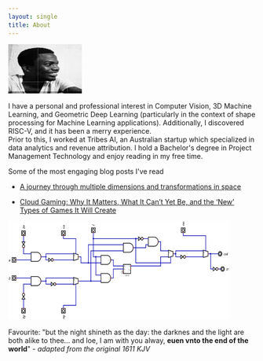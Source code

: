 ```yaml
---
layout: single
title: About
---
```


<img src="/me.jpeg" alt="My picture" width="150" height="100" />

I have a personal and professional interest in Computer Vision, 3D Machine Learning, and Geometric Deep Learning (particularly in the context of shape processing for Machine Learning applications). Additionally, I discovered RISC-V, and it has been a merry experience. <br>
Prior to this, I worked at Tribes AI, an Australian startup which specialized in data analytics and revenue attribution. I hold a Bachelor's degree in Project Management Technology and enjoy reading in my free time.

Some of the most engaging blog posts I've read
- [A journey through multiple dimensions and transformations in space](https://medium.com/artists-and-machine-intelligence/a-journey-through-multiple-dimensions-and-transformations-in-space-the-final-frontier-d8435d81ca51#2cc8)

- [Cloud Gaming: Why It Matters, What It Can’t Yet Be, and the ‘New’ Types of Games It Will Create](https://www.matthewball.vc/all/cloudmiles)




<img src="/HACKALU.png" alt="ALU" width="450" height="200" />

<br>

Favourite: "but the night shineth as the day: the darknes and the light are both alike to thee...
and loe, I am with you alway, **euen vnto the end of the world**" - *adapted from the original 1611 KJV*
